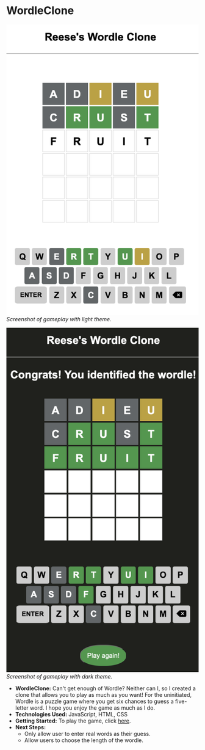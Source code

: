 # WordleClone

![The game looks great in action!](/assets/screenshotLightTheme.png "Light Theme Game Play")
_Screenshot of gameplay with light theme._

![The game can also be played with a dark theme!](/assets/screenshotDarkTheme.png "Dark Theme Game Play")
_Screenshot of gameplay with dark theme._

- **WordleClone:** Can't get enough of Wordle? Neither can I, so I created a clone that allows you to play as much as you want! For the uninitiated, Wordle is a puzzle game where you get six chances to guess a five-letter word. I hope you enjoy the game as much as I do.
- **Technologies Used:** JavaScript, HTML, CSS
- **Getting Started:** To play the game, click [here](https://reesedame.github.io/WordleClone/).
- **Next Steps:**
  - Only allow user to enter real words as their guess.
  - Allow users to choose the length of the wordle.
